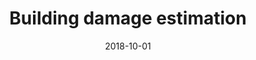---
slug: "damage-data-integration" # match folder label name
date: "2018-10-01" # latest 
topics: ["impact"]
locations: ["nepal", "new-zealand", "italy", "haiti"]
methods: [ "statistical-modeling" ]
members: ["sabine-loos", "jennifer-levitt", "kei-tomozawa"] # insert your slug here, e.g., "sabine-loos"
content: ["gdif-nepal", "gdif-efficacy", "usgs-esc", "ier-report"]
title: "Building damage estimation" # insert title here
thumbnail: "src/pages/projects/2018_Damage-Data-Integration/fig1-casestudies.png"
description: "Describe kind of projects and methods and locations.  Lorem ipsum dolor sit amet, consectetur adipiscing elit ut aliquam, purus sit amet luctus venenatis, lectus magna fringilla urna, porttitor rhoncus dolor purus non enim praesent elementum facilisis leo, vel fringilla est ullamcorper eget nulla facilisi etiam dignissim diam quis enim lobortis scelerisque fermentum dui faucibus in ornare quam viverra orci sagittis eu" # insert a one sentence description here
img: "/src/pages/projects/2018_Damage-Data-Integration/fig1-casestudies.png"
---